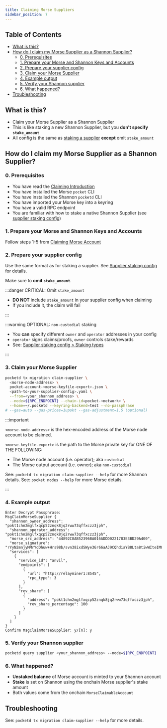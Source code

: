 ```yaml
---
title: Claiming Morse Suppliers
sidebar_position: 7
---
```


## Table of Contents <!-- omit in toc -->

- [What is this?](#what-is-this)
- [How do I claim my Morse Supplier as a Shannon Supplier?](#how-do-i-claim-my-morse-supplier-as-a-shannon-supplier)
  - [0. Prerequisites](#0-prerequisites)
  - [1. Prepare your Morse and Shannon Keys and Accounts](#1-prepare-your-morse-and-shannon-keys-and-accounts)
  - [2. Prepare your supplier config](#2-prepare-your-supplier-config)
  - [3. Claim your Morse Supplier](#3-claim-your-morse-supplier)
  - [4. Example output](#4-example-output)
  - [5. Verify your Shannon supplier](#5-verify-your-shannon-supplier)
  - [6. What happened?](#6-what-happened)
- [Troubleshooting](#troubleshooting)

## What is this?

- Claim your Morse Supplier as a Shannon Supplier
- This is like staking a new Shannon Supplier, but you **don't specify `stake_amount`**
- All config is the same as [staking a supplier](../../1_operate/3_configs/3_supplier_staking_config.md) **except** omit `stake_amount`

## How do I claim my Morse Supplier as a Shannon Supplier?

### 0. Prerequisites

- You have read the [Claiming Introduction](./5_claiming_introduction.md)
- You have installed the Morse `pocket` CLI
- You have installed the Shannon `pocketd` CLI
- You have imported your Morse key into a keyring
- You have a valid RPC endpoint
- You are familiar with how to stake a native Shannon Supplier (see [supplier staking config](../../1_operate/3_configs/3_supplier_staking_config.md))

### 1. Prepare your Morse and Shannon Keys and Accounts

Follow steps 1-5 from [Claiming Morse Account](./6_claiming_account.md)

### 2. Prepare your supplier config

Use the same format as for staking a supplier. See [Supplier staking config](../../1_operate/3_configs/3_supplier_staking_config.md) for details.

Make sure to **omit `stake_amount`**.

:::danger CRITICAL: Omit `stake_amount`

- **DO NOT** include `stake_amount` in your supplier config when claiming
- If you include it, the claim will fail

:::

:::warning OPTIONAL: `non-custodial` staking

- You **can** specify different `owner` and `operator` addresses in your config
- `operator` signs claims/proofs, `owner` controls stake/rewards
- See: [Supplier staking config > Staking types](../../1_operate/3_configs/3_supplier_staking_config.md#staking-types)

:::

### 3. Claim your Morse Supplier

```bash
pocketd tx migration claim-supplier \
  <morse-node-address> \
  pocket-account-<morse-keyfile-export>.json \
  <path-to-your-supplier-config>.yaml \
  --from=<your_shannon_address> \
  --node=${RPC_ENDPOINT} --chain-id=pocket-<network> \
  --home=~/.pocketd --keyring-backend=test --no-passphrase
# --gas=auto --gas-prices=1upokt --gas-adjustment=1.5 (optional)
```

:::important

`<morse-node-address>` is the hex-encoded address of the Morse node account to be claimed.

`<morse-keyfile-export>` is the path to the Morse private key for ONE OF THE FOLLOWING:

- The Morse node account (i.e. operator); aka `custodial`
- The Morse output account (i.e. owner); aka `non-custodial`

See: `pocketd tx migration claim-supplier --help` for more Shannon details.
See: `pocket nodes --help` for more Morse details.

:::

### 4. Example output

```shell
Enter Decrypt Passphrase:
MsgClaimMorseSupplier {
  "shannon_owner_address": "pokt1chn2mglfxqcp52znqk8jq2rww73qffxczz3jph",
  "shannon_operator_address": "pokt1chn2mglfxqcp52znqk8jq2rww73qffxczz3jph",
  "morse_src_address": "44892C8AB52396BA016ADDD0221783E3BD29A400",
  "morse_signature": "rYyN2mnjyMMrYdDhuw+Hrs98b/svn38ixdSWye3Gr66aAJ9CQhdiaYB8Lta8tiwWIteIM8rmWYUh0QkNdpkNDQ==",
  "services": [
    {
      "service_id": "anvil",
      "endpoints": [
        {
          "url": "http://relayminer1:8545",
          "rpc_type": 3
        }
      ],
      "rev_share": [
        {
          "address": "pokt1chn2mglfxqcp52znqk8jq2rww73qffxczz3jph",
          "rev_share_percentage": 100
        }
      ]
    }
  ]
}
Confirm MsgClaimMorseSupplier: y/[n]: y
```

### 5. Verify your Shannon supplier

```bash
pocketd query supplier <your_shannon_address> --node=${RPC_ENDPOINT}
```

### 6. What happened?

- **Unstaked balance** of Morse account is minted to your Shannon account
- **Stake** is set on Shannon using the onchain Morse supplier's stake amount
- Both values come from the onchain `MorseClaimableAccount`

## Troubleshooting

See: `pocketd tx migration claim-supplier --help` for more details.
